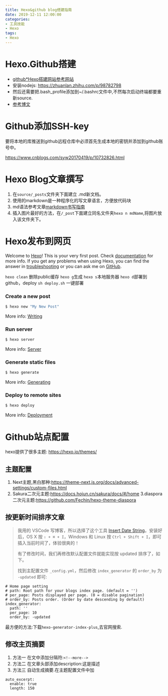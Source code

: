 ```yaml
---
title: Hexo&github blog搭建指南
date: 2019-12-11 12:00:00
categories:
- 工具技能
- Hexo
tags:
- Hexo
---
```

# Hexo.Github搭建

- [github*Hexo搭建网站参考网站](https://mp.weixin.qq.com/s?__biz=Mzg5NzIyMzkzNw==&mid=2247483933&idx=1&sn=83025d4b28a2e942b6f6b03afc307e00&chksm=c0745e73f703d765db3a6fc24f438dbf080be564519ed0e9e059f2d05aa11b4ebc41fcdb54e8&mpshare=1&scene=1&srcid=1210QbJ1A3cFhvwTDCBTIVWS&sharer_sharetime=1575974630035&sharer_shareid=a4c679dca6b53ec07fadfa65af7fab43&key=0a80781bf411d282ec9c5a01050c4c3eba63b706a005d47211f2b926a021225b4545d93fc647ceb9d5fee91b844fc26ebdce801bde5251ddea6b944447e21208eb782c7952010ca3124eca4eb7c97abe&ascene=1&uin=MjcyNzI2MjU4Mw%3D%3D&devicetype=Windows+10&version=62070158&lang=zh_CN&exportkey=ASlhsjxzEp1NOdoiRSaztPc%3D&pass_ticket=ohJ2OLzSmGjm11lix78IW3eQC8Pyc5Jkqa%2Bw52NrKcem6YVv7i%2FfQ7Er4Sfm7KAQ)
- 安装nodejs: https://zhuanlan.zhihu.com/p/98782798
- 然后还需要把.bash_profile添加到~/.bashrc文件中,不然每次启动终端都要重新source.
- [参考博文](https://io-oi.me/tech/hexo-next-optimization/)
<!--more-->

# Github添加SSH-key

要将本地的库推送到github远程仓库中必须首先生成本地的密钥并添加到github账号中。

https://www.cnblogs.com/syw20170419/p/10732826.html

# Hexo Blog文章撰写

1. 在`source/_posts`文件夹下面建立 .md新文档。
2. 使用的markdown是一种程序化的写文章语言，方便放代码块
3. md语法参考文章[markdown书写指南](./markDown书写指南.md)
4. 插入图片最好的方法，在`/_post`下面建立同名文件夹`hexo n mdName`,将图片放入该文件夹下。

# Hexo发布到网页

Welcome to [Hexo](https://hexo.io/)! This is your very first post. Check [documentation](https://hexo.io/docs/) for more info. If you get any problems when using Hexo, you can find the answer in [troubleshooting](https://hexo.io/docs/troubleshooting.html) or you can ask me on [GitHub](https://github.com/hexojs/hexo/issues).

`hexo clean` 删除public缓存
`hexo g`生成
`hexo s`本地服务器
`hexo d`部署到github，deploy
`sh deploy.sh` 一键部署

### Create a new post

``` bash
$ hexo new "My New Post"
```

More info: [Writing](https://hexo.io/docs/writing.html)

### Run server

``` bash
$ hexo server
```

More info: [Server](https://hexo.io/docs/server.html)

### Generate static files

``` bash
$ hexo generate
```

More info: [Generating](https://hexo.io/docs/generating.html)

### Deploy to remote sites

``` bash
$ hexo deploy
```

More info: [Deployment](https://hexo.io/docs/one-command-deployment.html)

# Github站点配置

hexo提供了很多主题: https://hexo.io/themes/

## 主题配置
1. Next主题,黑白那种:https://theme-next.js.org/docs/advanced-settings/custom-files.html
2. Sakura二次元主题:https://docs.hojun.cn/sakura/docs/#/home
3.diaspora二次元主题:https://github.com/Fechin/hexo-theme-diaspora

## 按更新时间排序文章

> 我用的 VSCode 写博客，所以选择了这个工具 [Insert Date String](https://marketplace.visualstudio.com/items?itemName=jsynowiec.vscode-insertdatestring)。安装好后，OS X 按 `⇧ + ⌘ + I`，Windows 和 Linux 按 `Ctrl + Shift + I`，即可插入当前时间了，体验很爽的！
>
> 有了修改时间，我们再修改默认配置文件就能实现按 updated 排序了，如下。
>
> 找到主配置文件 `_config.yml`，然后修改 `index_generator` 的 `order_by` 为 `-updated` 即可:

```shell
# Home page setting
# path: Root path for your blogs index page. (default = '')
# per_page: Posts displayed per page. (0 = disable pagination)
# order_by: Posts order. (Order by date descending by default)
index_generator:
  path: ''
  per_page: 10
  order_by: -updated
```
最方便的方法:下载`hexo-generator-index-plus`,去官网搜索.

## 修改主页摘要
1. 方法一
在文中添加分隔符:`<!--more-->`
2. 方法二
在文章头部添加description:这是描述
3. 方法三
自动生成摘要.在主题配置文件中加
```shell
auto_excerpt:
  enable: true
  length: 150
```
